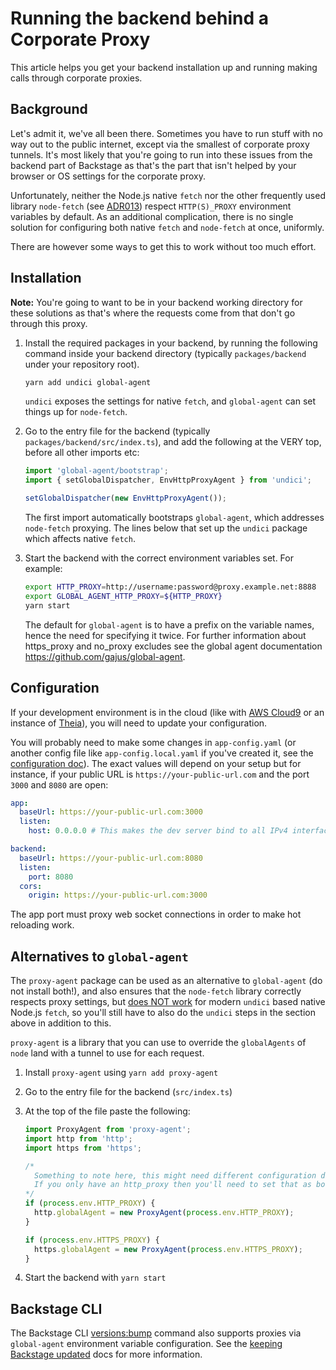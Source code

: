 # Running the backend behind a Corporate Proxy

This article helps you get your backend installation up and running making calls through corporate proxies.

## Background

Let's admit it, we've all been there. Sometimes you have to run stuff with no way out to the public internet, except via the smallest of corporate proxy tunnels. It's most likely that you're going to run into these issues from the backend part of Backstage as that's the part that isn't helped by your browser or OS settings for the corporate proxy.

Unfortunately, neither the Node.js native `fetch` nor the other frequently used library `node-fetch` (see [ADR013](https://backstage.io/docs/architecture-decisions/adrs-adr013)) respect `HTTP(S)_PROXY` environment variables by default. As an additional complication, there is no single solution for configuring both native `fetch` and `node-fetch` at once, uniformly.

There are however some ways to get this to work without too much effort.

## Installation

**Note:** You're going to want to be in your backend working directory for these solutions as that's where the requests come from that don't go through this proxy.

1. Install the required packages in your backend, by running the following command inside your backend directory (typically `packages/backend` under your repository root).

   ```bash
   yarn add undici global-agent
   ```

   `undici` exposes the settings for native `fetch`, and `global-agent` can set things up for `node-fetch`.

1. Go to the entry file for the backend (typically `packages/backend/src/index.ts`), and add the following at the VERY top, before all other imports etc:

   ```ts
   import 'global-agent/bootstrap';
   import { setGlobalDispatcher, EnvHttpProxyAgent } from 'undici';

   setGlobalDispatcher(new EnvHttpProxyAgent());
   ```

   The first import automatically bootstraps `global-agent`, which addresses `node-fetch` proxying. The lines below that set up the `undici` package which affects native `fetch`.

1. Start the backend with the correct environment variables set. For example:

   ```sh
   export HTTP_PROXY=http://username:password@proxy.example.net:8888
   export GLOBAL_AGENT_HTTP_PROXY=${HTTP_PROXY}
   yarn start
   ```

   The default for `global-agent` is to have a prefix on the variable names, hence the need for specifying it twice. For further information about https_proxy and no_proxy     excludes see the global agent documentation https://github.com/gajus/global-agent.

## Configuration

If your development environment is in the cloud (like with [AWS Cloud9](https://aws.amazon.com/cloud9/) or an instance of [Theia](https://theia-ide.org/)), you will need to update your configuration.

You will probably need to make some changes in `app-config.yaml` (or another config file like `app-config.local.yaml` if you've created it, see the [configuration doc](https://backstage.io/docs/conf/#supplying-configuration)).
The exact values will depend on your setup but for instance, if your public URL is `https://your-public-url.com` and the port `3000` and `8080` are open:

```yaml
app:
  baseUrl: https://your-public-url.com:3000
  listen:
    host: 0.0.0.0 # This makes the dev server bind to all IPv4 interfaces and not just the baseUrl hostname

backend:
  baseUrl: https://your-public-url.com:8080
  listen:
    port: 8080
  cors:
    origin: https://your-public-url.com:3000
```

The app port must proxy web socket connections in order to make hot reloading work.

## Alternatives to `global-agent`

The `proxy-agent` package can be used as an alternative to `global-agent` (do not install both!), and also ensures that the `node-fetch` library correctly respects proxy settings, but [does NOT work](https://github.com/TooTallNate/proxy-agents/issues/239) for modern `undici` based native Node.js `fetch`, so you'll still have to also do the `undici` steps in the section above in addition to this.

`proxy-agent` is a library that you can use to override the `globalAgents` of `node` land with a tunnel to use for each request.

1. Install `proxy-agent` using `yarn add proxy-agent`
2. Go to the entry file for the backend (`src/index.ts`)
3. At the top of the file paste the following:

   ```ts
   import ProxyAgent from 'proxy-agent';
   import http from 'http';
   import https from 'https';

   /*
     Something to note here, this might need different configuration depending on your own setup.
     If you only have an http_proxy then you'll need to set that as both the http and https globalAgent instead.
   */
   if (process.env.HTTP_PROXY) {
     http.globalAgent = new ProxyAgent(process.env.HTTP_PROXY);
   }

   if (process.env.HTTPS_PROXY) {
     https.globalAgent = new ProxyAgent(process.env.HTTPS_PROXY);
   }
   ```

4. Start the backend with `yarn start`

## Backstage CLI

The Backstage CLI [versions:bump](https://backstage.io/docs/tooling/cli/commands#versionsbump) command also supports proxies via `global-agent` environment variable configuration. See the [keeping Backstage updated](https://backstage.io/docs/getting-started/keeping-backstage-updated/#proxy) docs for more information.

